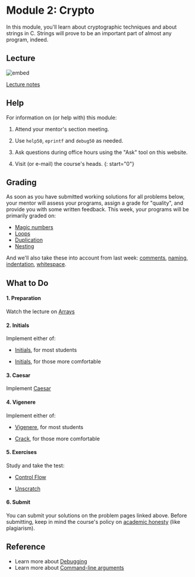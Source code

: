 # Module 2: Crypto

In this module, you'll learn about cryptographic techniques and about strings in C. Strings will prove to be an important part of almost any program, indeed.

## Lecture

![embed](https://www.youtube.com/embed/8PrOp9t0PyQ)

[Lecture notes](/lectures/arrays)

## Help

For information on (or help with) this module:

1. Attend your mentor's section meeting.

1. Use `help50`, `eprintf` and `debug50` as needed.

1. Ask questions during office hours using the "Ask" tool on this website.

1. Visit (or e-mail) the course's heads.
{: start="0"}


## Grading

As soon as you have submitted working solutions for all problems below, your mentor will assess your programs, assign a grade for "quality", and provide you with some written feedback. This week, your programs will be primarily graded on:

- [Magic numbers](/quality/magic-numbers)
- [Loops](/quality/loops)
- [Duplication](/quality/duplication)
- [Nesting](/quality/nesting)

And we'll also take these into account from last week: [comments](/quality/comments), [naming](/quality/naming), [indentation](/quality/indentation), [whitespace](/quality/whitespace).


## What to Do

#### 1. Preparation

Watch the lecture on [Arrays](/lectures/arrays)

#### 2. Initials

Implement either of:

- [Initials](/problems/initials-less), for most students

- [Initials](/problems/initials-more), for those more comfortable

#### 3. Caesar

Implement [Caesar](/problems/caesar)

#### 4. Vigenere

Implement either of:

- [Vigenere](/problems/vigenere), for most students

- [Crack](/problems/crack), for those more comfortable

#### 5. Exercises

Study and take the test:

- [Control Flow](/exercises/control-flow)

- [Unscratch](/exercises/unscratch)

#### 6. Submit

You can submit your solutions on the problem pages linked above. Before submitting, keep in mind the course's policy on [academic honesty](/syllabus#samenwerken-fraude-en-plagiaat) (like plagiarism).


## Reference

- Learn more about [Debugging](https://www.youtube.com/embed/w4TAY2HPLEg)
- Learn more about [Command-line arguments](https://www.youtube.com/embed/AI6Ccfno6Pk)
